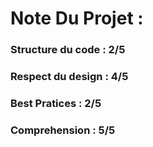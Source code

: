 # Note Du Projet : 
### Structure du code  : 2/5 
### Respect du design : 4/5 
### Best Pratices : 2/5 
### Comprehension : 5/5 
